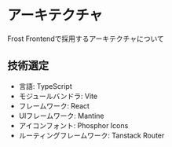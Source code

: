 # アーキテクチャ

Frost Frontendで採用するアーキテクチャについて

## 技術選定

- 言語: TypeScript
- モジュールバンドラ: Vite
- フレームワーク: React
- UIフレームワーク: Mantine
- アイコンフォント: Phosphor Icons
- ルーティングフレームワーク: Tanstack Router
